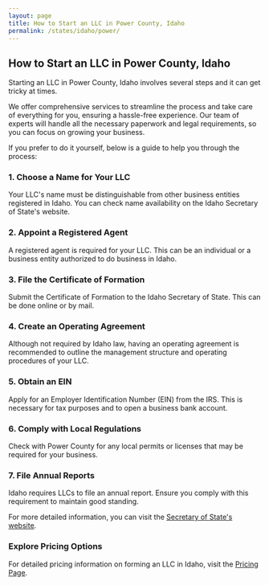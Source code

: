 ```yaml
---
layout: page
title: How to Start an LLC in Power County, Idaho
permalink: /states/idaho/power/
---
```


<h2>How to Start an LLC in Power County, Idaho</h2>

<p>Starting an LLC in Power County, Idaho involves several steps and it can get tricky at times.</p>

<p>We offer comprehensive services to streamline the process and take care of everything for you, ensuring a hassle-free experience. Our team of experts will handle all the necessary paperwork and legal requirements, so you can focus on growing your business.</p>

<p>If you prefer to do it yourself, below is a guide to help you through the process:</p>

<h3>1. Choose a Name for Your LLC</h3>
<p>Your LLC's name must be distinguishable from other business entities registered in Idaho. You can check name availability on the Idaho Secretary of State's website.</p>

<h3>2. Appoint a Registered Agent</h3>
<p>A registered agent is required for your LLC. This can be an individual or a business entity authorized to do business in Idaho.</p>

<h3>3. File the Certificate of Formation</h3>
<p>Submit the Certificate of Formation to the Idaho Secretary of State. This can be done online or by mail.</p>

<h3>4. Create an Operating Agreement</h3>
<p>Although not required by Idaho law, having an operating agreement is recommended to outline the management structure and operating procedures of your LLC.</p>

<h3>5. Obtain an EIN</h3>
<p>Apply for an Employer Identification Number (EIN) from the IRS. This is necessary for tax purposes and to open a business bank account.</p>

<h3>6. Comply with Local Regulations</h3>
<p>Check with Power County for any local permits or licenses that may be required for your business.</p>

<h3>7. File Annual Reports</h3>
<p>Idaho requires LLCs to file an annual report. Ensure you comply with this requirement to maintain good standing.</p>

<p>For more detailed information, you can visit the <a href="https://www.sos.idaho.gov/">Secretary of State's website</a>.</p>

<h3>Explore Pricing Options</h3>
<p>For detailed pricing information on forming an LLC in Idaho, visit the <a href="{ '/new-pricing/' | relative_url }">Pricing Page</a>.</p>
